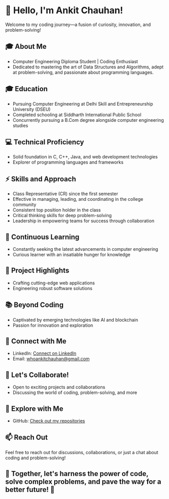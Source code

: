 # 👋 Hello, I'm Ankit Chauhan!

Welcome to my coding journey—a fusion of curiosity, innovation, and problem-solving!

## 🎓 About Me

- Computer Engineering Diploma Student | Coding Enthusiast
- Dedicated to mastering the art of Data Structures and Algorithms, adept at problem-solving, and passionate about programming languages.

## 🎓 Education

- Pursuing Computer Engineering at Delhi Skill and Entrepreneurship University (DSEU)
- Completed schooling at Siddharth International Public School
- Concurrently pursuing a B.Com degree alongside computer engineering studies

## 💻 Technical Proficiency

- Solid foundation in C, C++, Java, and web development technologies
- Explorer of programming languages and frameworks

## ⚡️ Skills and Approach

- Class Representative (CR) since the first semester
- Effective in managing, leading, and coordinating in the college community
- Consistent top position holder in the class
- Critical thinking skills for deep problem-solving
- Leadership in empowering teams for success through collaboration

## 🌱 Continuous Learning

- Constantly seeking the latest advancements in computer engineering
- Curious learner with an insatiable hunger for knowledge

## 🚀 Project Highlights

- Crafting cutting-edge web applications
- Engineering robust software solutions

## 📚 Beyond Coding

- Captivated by emerging technologies like AI and blockchain
- Passion for innovation and exploration

## 🌟 Connect with Me

- LinkedIn: [Connect on LinkedIn](https://www.linkedin.com/in/whoankitchauhan)
- Email: whoankitchauhan@gmail.com

## 🌟 Let's Collaborate!

- Open to exciting projects and collaborations
- Discussing the world of coding, problem-solving, and more

## 🌟 Explore with Me

- GitHub: [Check out my repositories](https://github.com/whoankitchauhan)

## 📫 Reach Out

Feel free to reach out for discussions, collaborations, or just a chat about coding and problem-solving!

## 🌟 Together, let's harness the power of code, solve complex problems, and pave the way for a better future! 🚀

<!---
whoankitchauhan/whoankitchauhan is a ✨ special ✨ repository because its `README.md` (this file) appears on your GitHub profile.
You can click the Preview link to take a look at your changes.
--->
